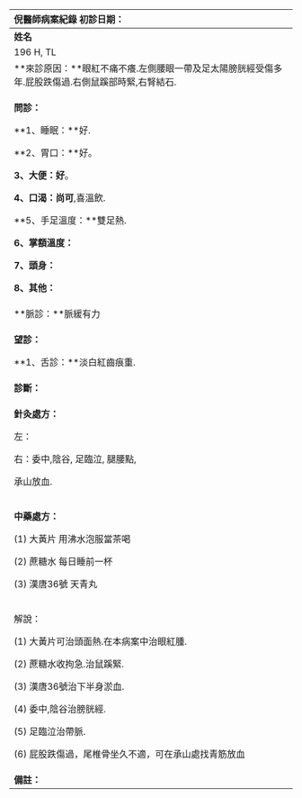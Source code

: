 ﻿|**倪醫師病案紀錄**				初診日期：|
| :- |
|**姓名**|**性別**|**年齡及體型**|**來診日期**|
|196 H, TL|女||20080519|
|**來診原因：**眼紅不痛不癢.左側腰眼一帶及足太陽膀胱經受傷多年.屁股跌傷過.右側鼠蹊部時緊,右腎結石.|
|<p>**問診：**</p><p>**1、睡眠：**好.</p><p>**2、胃口：**好。</p><p>**3、大便：好**。</p><p>**4、口渴：尚可**,喜溫飲.</p><p>**5、手足溫度：**雙足熱.</p><p>**6、掌額溫度：**</p><p>**7、頭身：**</p><p>**8、其他：**</p>|
|**脈診：**脈緩有力|
|<p>**望診：**</p><p>**1、舌診：**淡白紅齒痕重.</p>|
|**診斷：**|
|<p>**針灸處方：**</p><p>左：</p><p>右：委中,陰谷, 足臨泣,  腿腰點, </p><p>承山放血.</p>|
|<p>**中藥處方：**</p><p>(1) 大黃片 用沸水泡服當茶喝</p><p>(2) 蔗糖水  每日睡前一杯</p><p>(3) 漢唐36號 天青丸</p><p> </p><p>    </p><p></p>|
|<p>解說：</p><p>(1) 大黃片可治頭面熱.在本病案中治眼紅腫.</p><p>(2) 蔗糖水收拘急.治鼠蹊緊.</p><p>(3) 漢唐36號治下半身淤血.</p><p>(4) 委中,陰谷治膀胱經.</p><p>(5) 足臨泣治帶脈.</p><p>(6) 屁股跌傷過，尾椎骨坐久不適，可在承山處找青筋放血</p><p></p>|
|**備註：**|

